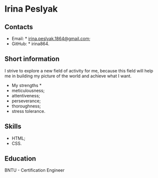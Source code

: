 # **Irina Peslyak**

## **Contacts**
* Email: * irina.peslyak.1864@gmail.com;
* GitHub: * irina864.

## **Short information**
I strive to explore a new field of activity for me, because this field will help me in building my picture of the world and achieve what I want.
* My strengths *
* meticulousness;
* attentiveness;
* perseverance;
* thoroughness;
* stress tolerance.

## **Skills**
* HTML;
* CSS.

## **Education**
BNTU - Certification Engineer